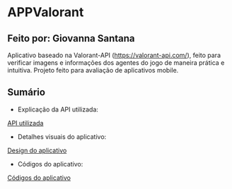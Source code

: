 # APPValorant
## Feito por: Giovanna Santana

Aplicativo baseado na Valorant-API (https://valorant-api.com/), feito para verificar imagens e informações dos agentes do jogo de maneira prática e intuitiva. Projeto feito para avaliação de aplicativos mobile.

## Sumário

- Explicação da API utilizada:

[API utilizada](https://github.com/giovannasantt/APPValorant/wiki/API-utilizada) 

- Detalhes visuais do aplicativo:

[Design do aplicativo](https://github.com/giovannasantt/APPValorant/wiki/Descri%C3%A7%C3%A3o-do-aplicativo-(visual))

- Códigos do aplicativo:

[Códigos do aplicativo](https://github.com/giovannasantt/APPValorant/wiki/Descri%C3%A7%C3%A3o-do-aplicativo-(c%C3%B3digos))



